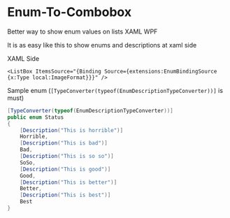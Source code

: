 # Enum-To-Combobox
Better way to show enum values on lists XAML WPF

It is as easy like this to show enums and descriptions at xaml side 


XAML Side
```xaml
<ListBox ItemsSource="{Binding Source={extensions:EnumBindingSource {x:Type local:ImageFormat}}}" />
```

Sample enum (`[TypeConverter(typeof(EnumDescriptionTypeConverter))]` is must)
```C#
[TypeConverter(typeof(EnumDescriptionTypeConverter))]
public enum Status
{
    [Description("This is horrible")]
    Horrible,
    [Description("This is bad")]
    Bad,
    [Description("This is so so")]
    SoSo,
    [Description("This is good")]
    Good,
    [Description("This is better")]
    Better,
    [Description("This is best")]
    Best
}
```
